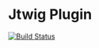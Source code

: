 # Jtwig Plugin

[![Build Status](https://travis-ci.org/ganja-framework/jtwig-plugin.svg?branch=develop)](https://travis-ci.org/ganja-framework/jtwig-plugin)
